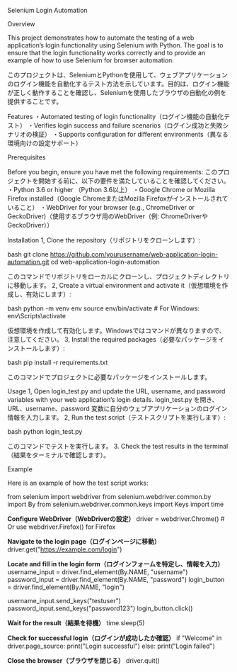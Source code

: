 

Selenium Login Automation

Overview

This project demonstrates how to automate the testing of a web application’s login functionality using Selenium with Python. The goal is to ensure that the login functionality works correctly and to provide an example of how to use Selenium for browser automation.

このプロジェクトは、SeleniumとPythonを使用して、ウェブアプリケーションのログイン機能を自動化するテスト方法を示しています。目的は、ログイン機能が正しく動作することを確認し、Seleniumを使用したブラウザの自動化の例を提供することです。

Features
・Automated testing of login functionality（ログイン機能の自動化テスト）
・Verifies login success and failure scenarios（ログイン成功と失敗シナリオの検証）
・Supports configuration for different environments（異なる環境向けの設定サポート）

Prerequisites

Before you begin, ensure you have met the following requirements:
このプロジェクトを開始する前に、以下の要件を満たしていることを確認してください。
・Python 3.6 or higher （Python 3.6以上）
・Google Chrome or Mozilla Firefox installed（Google ChromeまたはMozilla Firefoxがインストールされていること）
・WebDriver for your browser (e.g., ChromeDriver or GeckoDriver)（使用するブラウザ用のWebDriver（例: ChromeDriverやGeckoDriver））

Installation
1, Clone the repository（リポジトリをクローンします）:

 bash  git clone https://github.com/yourusername/web-application-login-automation.git  cd web-application-login-automation  

このコマンドでリポジトリをローカルにクローンし、プロジェクトディレクトリに移動します。
2, Create a virtual environment and activate it（仮想環境を作成し、有効にします）:

 bash  python -m venv env  source env/bin/activate  # For Windows: env\Scripts\activate  

仮想環境を作成して有効化します。Windowsではコマンドが異なりますので、注意してください。
3, Install the required packages（必要なパッケージをインストールします）:

 bash  pip install -r requirements.txt  

このコマンドでプロジェクトに必要なパッケージをインストールします。

Usage
1, Open login_test.py and update the URL, username, and password variables with your web application’s login details.
login_test.py を開き、URL、username、password 変数に自分のウェブアプリケーションのログイン情報を入力します。
2, Run the test script（テストスクリプトを実行します）:

 bash  python login_test.py  

このコマンドでテストを実行します。
3. Check the test results in the terminal（結果をターミナルで確認します）。

Example

Here is an example of how the test script works:

from selenium import webdriver
from selenium.webdriver.common.by import By
from selenium.webdriver.common.keys import Keys
import time

**Configure WebDriver（WebDriverの設定）**
driver = webdriver.Chrome()  # Or use webdriver.Firefox() for Firefox

**Navigate to the login page（ログインページに移動）**
driver.get("https://example.com/login")

**Locate and fill in the login form（ログインフォームを特定し、情報を入力）**
username_input = driver.find_element(By.NAME, "username")
password_input = driver.find_element(By.NAME, "password")
login_button = driver.find_element(By.NAME, "login")

username_input.send_keys("testuser")
password_input.send_keys("password123")
login_button.click()

**Wait for the result（結果を待機）**
time.sleep(5)

**Check for successful login（ログインが成功したか確認）**
if "Welcome" in driver.page_source:
  print("Login successful")
else:
  print("Login failed")

**Close the browser（ブラウザを閉じる）**
driver.quit()
